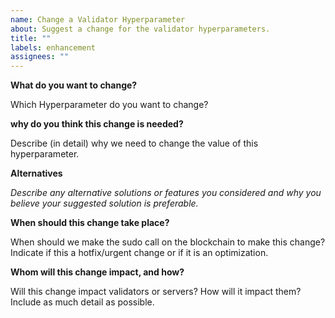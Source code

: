 ```yaml
---
name: Change a Validator Hyperparameter
about: Suggest a change for the validator hyperparameters.
title: ""
labels: enhancement
assignees: ""
---
```


**What do you want to change?**

Which Hyperparameter do you want to change?

**why do you think this change is needed?**

Describe (in detail) why we need to change the value of this hyperparameter. 

**Alternatives**

_Describe any alternative solutions or features you considered and why you believe your suggested
solution is preferable._

**When should this change take place?**

When should we make the sudo call on the blockchain to make this change? Indicate if this a hotfix/urgent change or if it is an optimization.

**Whom will this change impact, and how?**

Will this change impact validators or servers? How will it impact them? Include as much detail as possible.


